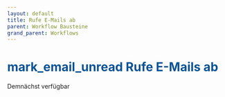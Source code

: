 ```yaml
---
layout: default
title: Rufe E-Mails ab
parent: Workflow Bausteine
grand_parent: Workflows
---
```


# <span style="color:#0b5394"><span class="material-icons">mark_email_unread</span> **Rufe E-Mails ab**</span>

Demnächst verfügbar
